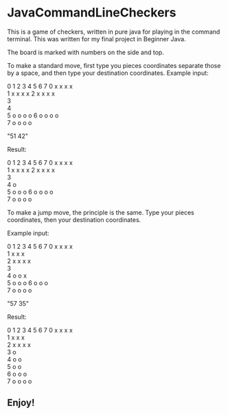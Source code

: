 # JavaCommandLineCheckers
This is a game of checkers, written in pure java for playing in the command terminal. 
This was written for my final project in Beginner Java. 

The board is marked with numbers on the side and top.

To make a standard move, first type you pieces coordinates separate those by a space, and then type your destination
coordinates.
Example input: 

  0 1 2 3 4 5 6 7 
0 x   x   x   x   
1   x   x   x   x 
2 x   x   x   x   
3                 
4                 
5   o   o   o   o 
6 o   o   o   o   
7   o   o   o   o 

"51 42"

Result:

  0 1 2 3 4 5 6 7 
0 x   x   x   x   
1   x   x   x   x 
2 x   x   x   x   
3                 
4     o           
5       o   o   o 
6 o   o   o   o   
7   o   o   o   o 

To make a jump move, the principle is the same. Type your pieces coordinates, then your destination coordinates.

Example input:

  0 1 2 3 4 5 6 7 
0 x   x   x   x   
1   x   x   x     
2 x   x   x   x   
3                 
4     o   o   x   
5   o   o       o 
6     o   o   o   
7   o   o   o   o 

"57 35"

Result:

  0 1 2 3 4 5 6 7 
0 x   x   x   x   
1   x   x   x     
2 x   x   x   x   
3           o     
4     o   o       
5   o   o         
6     o   o   o   
7   o   o   o   o 


## Enjoy!
